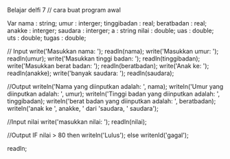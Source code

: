 Belajar delfi 7
// cara buat program awal

Var 
  nama : string;
  umur : interger;
  tinggibadan : real;
  beratbadan : real;
  anakke : interger;
  saudara : interger;
  a : string
  nilai : double;
  uas : double;
  uts : double;
  tugas : double;
  
  // Input 
write('Masukkan nama: '); readln(nama);
write('Masukkan umur: '); readln(umur);
write('Masukkan tinggi badan: '); readln(tinggibadan);
write('Masukkan berat badan: '); readln(beratbadan);
write('Anak ke: '); readln(anakke);
write('banyak saudara: '); readln(saudara); 

  //Output
writeln('Nama yang diinputkan adalah: ', nama);
writeln('Umur yang diinputkan adalah: ', umur);
writeln('Tinggi badan yang diinputkan adalah: ', tinggibadan);
writeln('berat badan yang diinputkan adalah: ', beratbadan);
writeln('anak ke ', anakke, ' dari 'saudara, ' saudara');

  //Input nilai
  write('masukkan nilai: ');
  readln(nilai);
  
  //Output
 IF nilai > 80 then
  writeln('Lulus');
 else
  writenld('gagal');

 readln;
